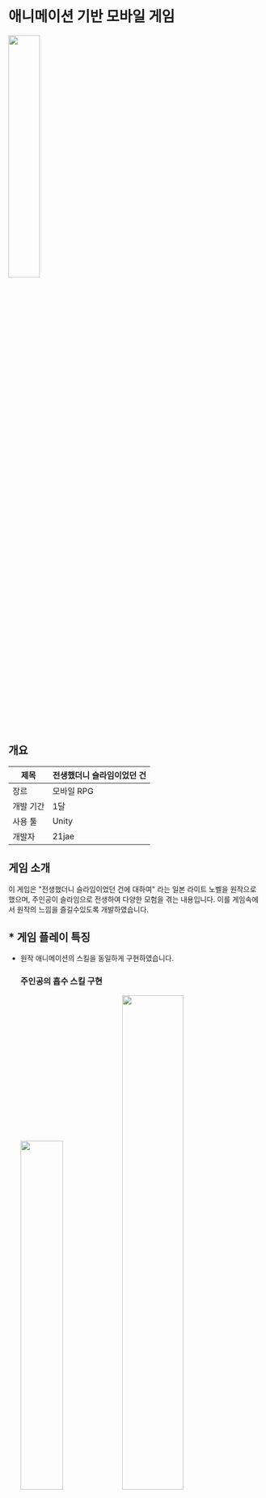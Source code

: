 # 애니메이션 기반 모바일 게임
<img src="https://github.com/21jae/3D-Tensura/assets/90013449/991671ba-a805-4bbd-b343-e11c2533ca7d" width="35%" height="auto">

## 개요
제목 | 전생했더니 슬라임이었던 건
------------ | ------------- 
장르 | 모바일 RPG
개발 기간 | 1달
사용 툴 | Unity
개발자 | 21jae

## 게임 소개
이 게임은 "전생했더니 슬라임이었던 건에 대하여" 라는 일본 라이트 노벨을 원작으로 했으며, 주인공이 슬라임으로 전생하여 다양한 모험을 겪는 내용입니다. 
이를 게임속에서 원작의 느낌을 즐길수있도록 개발하였습니다.</br>


## * **게임 플레이 특징**
  * 원작 애니메이션의 스킬을 동일하게 구현하였습니다. 
    ### 주인공의 흡수 스킬 구현 </br>
    <img src="https://github.com/21jae/3D-Tensura/assets/90013449/1f734e31-faa0-444f-b324-ca9f6cdcddcb" width="42%" height="auto"><img src="https://github.com/21jae/3D-Tensura/assets/90013449/700ab463-8c26-489a-9ccb-a3a27c6a214f" width="50%" height="auto">
    </br>
 
    ### 주인공의 필살기 구현
       <img src="https://github.com/21jae/3D-Tensura/assets/90013449/5823f482-965e-4188-96ba-e3c8aab75717" width="40%" height="auto"> <img src="https://github.com/21jae/3D-Tensura/assets/90013449/983c68e1-f3f5-405e-913c-aaf7664453d4" width="58%" height="auto">

       ### 주인공의 변신 기능 구현
    <img src="ttps://github.com/21jae/3D-Tensura/assets/90013449/51f86c6a-de5f-4759-92a4-c47fe38c9310" width="40%" height="auto">
